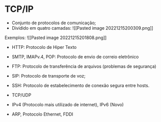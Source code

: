 # TCP/IP
- Conjunto de protocolos de comunicação;
- Dividido em quatro camadas:
![[Pasted image 20221215200309.png]]

Exemplos:
![[Pasted image 20221215201808.png]]

- HTTP: Protocolo de Hiper Texto
- SMTP, IMAPv.4, POP: Protocolo de envio de correio eletrônico
- FTP: Protocolo de transferência de arquivos (problemas de segurança)
- SIP: Protocolo de transporte de voz;
- SSH: Protocolo de estabelecimento de conexão segura entre hosts.

- TCP/UDP

- IPv4 (Protocolo mais utilizado de internet), IPv6 (Novo)

- ARP, Protocolo Ethernet, FDDI


